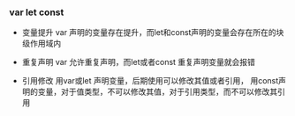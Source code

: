 ### var let const

- 变量提升
    var 声明的变量存在提升，而let和const声明的变量会存在所在的块级作用域内

- 重复声明
    var 允许重复声明，而let或者const 重复声明变量就会报错

- 引用修改
    用var或let 声明变量，后期使用可以修改其值或者引用，
    用const声明的变量，对于值类型，不可以修改其值，对于引用类型，而不可以修改其引用